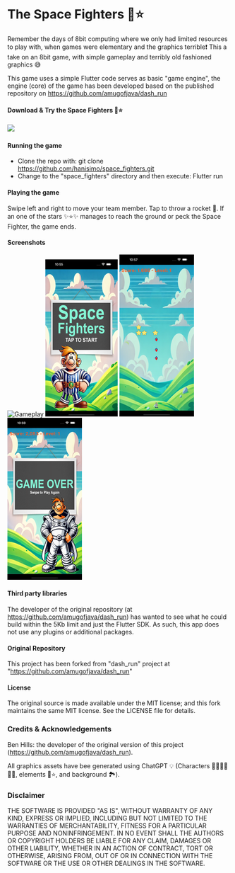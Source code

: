 # The Space Fighters 🚀⭐️ 
Remember the days of 8bit computing where we only had limited resources to play with, when games 
were elementary and the graphics terrible❗️ This a take on an 8bit game, with simple gameplay and 
terribly old fashioned graphics 😅 

This game uses a simple Flutter code serves as basic "game engine", the engine (core) of the game 
has been developed based on the published repository on https://github.com/amugofjava/dash_run

#### Download & Try the Space Fighters 🚀⭐️   
<a href="https://play.google.com/store/apps/details?id=com.sooon.space_fighters"><img src="https://play.google.com/intl/en_us/badges/static/images/badges/en_badge_web_generic.png" width="200"></img></a>


#### Running the game
- Clone the repo with: git clone https://github.com/hanisimo/space_fighters.git
- Change to the "space_fighters" directory and then execute: Flutter run

#### Playing the game
Swipe left and right to move your team member. Tap to throw a rocket 🚀. If an one of the stars ✨⭐️✨
manages to reach the ground or peck the Space Fighter, the game ends.

#### Screenshots
![Gameplay](screenshots/Screen_recording.gif)
![Start Screen](screenshots/Screenshot_01.png)
![Gameplay](screenshots/Screenshot_02.png)
![Game Over Screen](screenshots/Screenshot_03.png)

#### Third party libraries
The developer of the original repository (at https://github.com/amugofjava/dash_run) has wanted to 
see what he could build within the 5Kb limit and just the Flutter SDK. As such, this app does not 
use any plugins or additional packages.

#### Original Repository 
This project has been forked from "dash_run" project at "https://github.com/amugofjava/dash_run"

#### License
The original source is made available under the MIT license; and this fork maintains the same MIT 
license. See the LICENSE file for details.

### Credits & Acknowledgements
Ben Hills: the developer of the original version of this project (https://github.com/amugofjava/dash_run). 

All graphics assets have bee generated using ChatGPT 💡 (Characters 🧑‍🚀👩‍🚀👨‍🚀, elements 🚀⭐️, and background 🏞️).

### Disclaimer
THE SOFTWARE IS PROVIDED "AS IS", WITHOUT WARRANTY OF ANY KIND, EXPRESS OR IMPLIED, INCLUDING BUT 
NOT LIMITED TO THE WARRANTIES OF MERCHANTABILITY, FITNESS FOR A PARTICULAR PURPOSE AND 
NONINFRINGEMENT. IN NO EVENT SHALL THE AUTHORS OR COPYRIGHT HOLDERS BE LIABLE FOR ANY CLAIM, 
DAMAGES OR OTHER LIABILITY, WHETHER IN AN ACTION OF CONTRACT, TORT OR OTHERWISE, ARISING FROM, OUT 
OF OR IN CONNECTION WITH THE SOFTWARE OR THE USE OR OTHER DEALINGS IN THE SOFTWARE.
